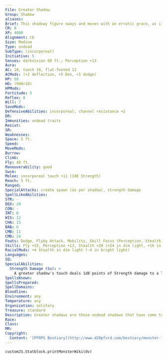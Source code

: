 ```yaml
---
File: Greater Shadow
Group: Shadow
aliases: 
Brief: This shadowy figure sways and moves with an erratic grace, as if lit by an unseen fire.
CR: 8
XP: 4800
Alignment: CE
Size: Medium
Type: undead
SubType: (incorporeal)
Initiative: 5
Senses: darkvision 60 ft.; Perception +13
Aura: 
AC: 18, touch 18, flat-footed 12
ACMods: (+2 deflection, +5 Dex, +1 dodge)
HP: 58
HD: (9d8+18)
HPMods: 
Fortitude: 5
Reflex: 8
Will: 7
SaveMods: 
DefensiveAbilities: incorporeal, channel resistance +2
DR: 
Immunities: undead traits
Resist: 
SR: 
Weaknesses: 
Space: 5 ft.
Speed: 
MoveMods: 
Burrow: 
Climb: 
Fly: 40 ft.
Maneuverability: good
Swim: 
Melee: incorporeal touch +11 (1d8 Strength)
Reach: 5 ft.
Ranged: 
SpecialAttacks: create spawn (as per shadow), strength damage
SpellLikeAbilities: 
STR: -
DEX: 20
CON: -
INT: 6
WIS: 12
CHA: 15
BAB: 6
CMB: 11
CMD: 24
Feats: Dodge, Flyby Attack, Mobility, Skill Focus (Perception, Stealth)
Skills: Fly +15, Perception +13, Stealth +20 (+24 in dim light, +16 in bright light)
RacialMods: +4 Stealth in dim light (-4 in bright light)
Languages: 
SQ: 
SpecialAbilities:
  Strength Damage (Su): >
    A greater shadow's touch deals 1d8 points of Strength damage to a living creature. This is a negative energy effect. A creature dies if this Strength damage equals or exceeds its actual Strength score.
SpellsKnown: 
SpellsPrepared: 
SpellDomains: 
Bloodline: 
Environment: any
Temperature: any
Organization: solitary
Treasure: standard
Description: Greater shadows are those undead shadows that have come to be particularly infused with negative energy, such as those that have spent vast lengths of time in areas of the Plane of Shadow awash in negative energy, or those that have drained the lives of thousands of victims. These undead monsters are often found with a small band of normal shadows, which typically treat a greater shadow as a leader to rally behind.
Race: 
Class: 
MR: 
Copyright:
  Content: '[PFRPG Bestiary](http://www.d20pfsrd.com/bestiary/monster-listings/undead/shadow/greater-shadow)'
---
```

```dataviewjs
customJS.Statblock.printMonsterWiki(dv)
```

